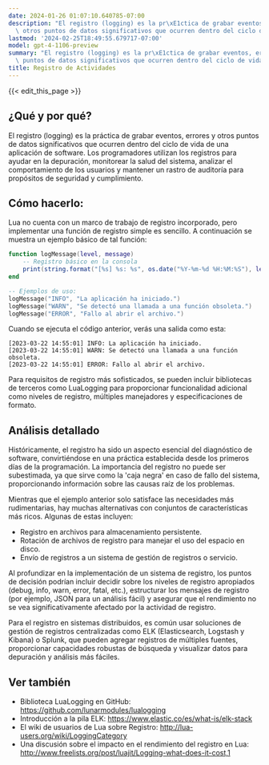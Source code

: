 ```yaml
---
date: 2024-01-26 01:07:10.640785-07:00
description: "El registro (logging) es la pr\xE1ctica de grabar eventos, errores y\
  \ otros puntos de datos significativos que ocurren dentro del ciclo de vida de una\u2026"
lastmod: '2024-02-25T18:49:55.679717-07:00'
model: gpt-4-1106-preview
summary: "El registro (logging) es la pr\xE1ctica de grabar eventos, errores y otros\
  \ puntos de datos significativos que ocurren dentro del ciclo de vida de una\u2026"
title: Registro de Actividades
---
```


{{< edit_this_page >}}

## ¿Qué y por qué?

El registro (logging) es la práctica de grabar eventos, errores y otros puntos de datos significativos que ocurren dentro del ciclo de vida de una aplicación de software. Los programadores utilizan los registros para ayudar en la depuración, monitorear la salud del sistema, analizar el comportamiento de los usuarios y mantener un rastro de auditoría para propósitos de seguridad y cumplimiento.

## Cómo hacerlo:

Lua no cuenta con un marco de trabajo de registro incorporado, pero implementar una función de registro simple es sencillo. A continuación se muestra un ejemplo básico de tal función:

```lua
function logMessage(level, message)
    -- Registro básico en la consola
    print(string.format("[%s] %s: %s", os.date("%Y-%m-%d %H:%M:%S"), level, message))
end

-- Ejemplos de uso:
logMessage("INFO", "La aplicación ha iniciado.")
logMessage("WARN", "Se detectó una llamada a una función obsoleta.")
logMessage("ERROR", "Fallo al abrir el archivo.")
```

Cuando se ejecuta el código anterior, verás una salida como esta:
```
[2023-03-22 14:55:01] INFO: La aplicación ha iniciado.
[2023-03-22 14:55:01] WARN: Se detectó una llamada a una función obsoleta.
[2023-03-22 14:55:01] ERROR: Fallo al abrir el archivo.
```

Para requisitos de registro más sofisticados, se pueden incluir bibliotecas de terceros como LuaLogging para proporcionar funcionalidad adicional como niveles de registro, múltiples manejadores y especificaciones de formato.

## Análisis detallado

Históricamente, el registro ha sido un aspecto esencial del diagnóstico de software, convirtiéndose en una práctica establecida desde los primeros días de la programación. La importancia del registro no puede ser subestimada, ya que sirve como la 'caja negra' en caso de fallo del sistema, proporcionando información sobre las causas raíz de los problemas.

Mientras que el ejemplo anterior solo satisface las necesidades más rudimentarias, hay muchas alternativas con conjuntos de características más ricos. Algunas de estas incluyen:

- Registro en archivos para almacenamiento persistente.
- Rotación de archivos de registro para manejar el uso del espacio en disco.
- Envío de registros a un sistema de gestión de registros o servicio.

Al profundizar en la implementación de un sistema de registro, los puntos de decisión podrían incluir decidir sobre los niveles de registro apropiados (debug, info, warn, error, fatal, etc.), estructurar los mensajes de registro (por ejemplo, JSON para un análisis fácil) y asegurar que el rendimiento no se vea significativamente afectado por la actividad de registro.

Para el registro en sistemas distribuidos, es común usar soluciones de gestión de registros centralizadas como ELK (Elasticsearch, Logstash y Kibana) o Splunk, que pueden agregar registros de múltiples fuentes, proporcionar capacidades robustas de búsqueda y visualizar datos para depuración y análisis más fáciles.

## Ver también

- Biblioteca LuaLogging en GitHub: https://github.com/lunarmodules/lualogging
- Introducción a la pila ELK: https://www.elastic.co/es/what-is/elk-stack
- El wiki de usuarios de Lua sobre Registro: http://lua-users.org/wiki/LoggingCategory
- Una discusión sobre el impacto en el rendimiento del registro en Lua: http://www.freelists.org/post/luajit/Logging-what-does-it-cost,1
